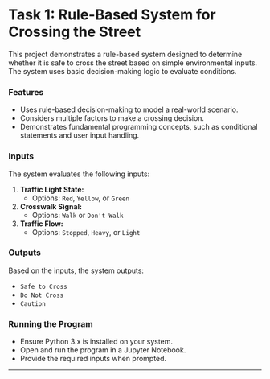 # Task 1: Rule-Based System for Crossing the Street
This project demonstrates a rule-based system designed to determine whether it is safe to cross the street based on simple environmental inputs. The system uses basic decision-making logic to evaluate conditions.

### Features
- Uses rule-based decision-making to model a real-world scenario.
- Considers multiple factors to make a crossing decision.
- Demonstrates fundamental programming concepts, such as conditional statements and user input handling.

### Inputs
The system evaluates the following inputs:
1. **Traffic Light State:**
   - Options: `Red`, `Yellow`, or `Green`
2. **Crosswalk Signal:**
   - Options: `Walk` or `Don't Walk`
3. **Traffic Flow:**
   - Options: `Stopped`, `Heavy`, or `Light`

### Outputs
Based on the inputs, the system outputs:
- `Safe to Cross`
- `Do Not Cross`
- `Caution`

### Running the Program
- Ensure Python 3.x is installed on your system.
- Open and run the program in a Jupyter Notebook.
- Provide the required inputs when prompted.

---
